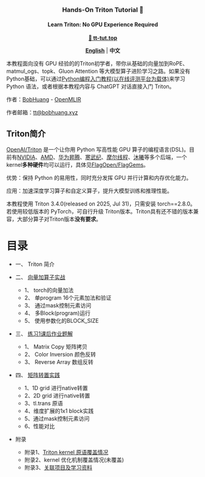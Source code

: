 <h3 align="center">
Hands-On Triton Tutorial 📖
</h3>

<h4 align="center">
Learn Triton: No GPU Experience Required
</h4>

<p align="center">
<a href="https://tt-tut.top"><b>🔗 tt-tut.top</b></a>
</p>

<p align="center">
<a href="README.en.md"><b>English</b></a> | <a><b>中文</b></a>
</p>

本教程面向没有 GPU 经验的的Triton初学者，带你从基础的向量加到RoPE、matmul_ogs、topk、Gluon Attention
等大模型算子进阶学习之路。如果没有Python基础，可以通过[Python编程入门教程(以在线评测平台为载体)](https://www.cnblogs.com/BobHuang/p/14341687.html)来学习 Python 语法，或者根据本教程内容与 ChatGPT 对话直接入门 Triton。

作者：[BobHuang](https://github.com/sBobHuang) - [OpenMLIR](https://mlir.top)

作者邮箱：tt@bobhuang.xyz

## Triton简介

[OpenAI/Triton](https://github.com/openai/triton) 是一个让你用 Python 写高性能 GPU 算子的编程语言(DSL)。目前有[NVIDIA](https://github.com/triton-lang/triton/tree/main/third_party/nvidia)、[AMD](https://github.com/triton-lang/triton/tree/main/third_party/amd)、[华为昇腾](https://github.com/Ascend/triton-ascend)、[寒武纪](https://github.com/FlagTree/flagtree/tree/main/third_party/cambricon)、[摩尔线程](https://github.com/FlagTree/flagtree/tree/main/third_party/mthreads)、[沐曦](https://github.com/FlagTree/flagtree/tree/main/third_party/metax)等多个后端，一个kernel**多种硬件**均可以运行，具体见[FlagOpen/FlagGems](https://github.com/FlagOpen/FlagGems)。

优势：保持 Python 的易用性，同时充分发挥 GPU 并行计算和内存优化能力。

应用：加速深度学习算子和自定义算子，提升大模型训练和推理性能。

本教程使用 Triton 3.4.0(released on 2025, Jul 31)，只需安装 torch==2.8.0。若使用较低版本的 PyTorch，可自行升级 Triton版本。Triton具有还不错的版本兼容，大部分算子对Triton版本**没有要求**。

# 目录

* 一、 Triton 简介
* 二、 [向量加算子实战](ex1-vector_add/blog.md)
  * 1、 torch的向量加法
  * 2、 单program 16个元素加法和验证
  * 3、 通过mask控制元素访问
  * 4、 多Block(program)运行
  * 5、 使用参数化的BLOCK_SIZE
* 三、 [练习1课后作业题解](ex1-vector_add/homework_solution.md)
  * 1、 Matrix Copy 矩阵拷贝
  * 2、 Color Inversion 颜色反转
  * 3、 Reverse Array 数组反转
* 四、 [矩阵转置实践](ex2-matrix_transpose/blog.md)
  * 1、1D grid 进行native转置
  * 2、2D grid 进行native转置
  * 3、tl.trans 原语
  * 4、维度扩展的1x1 block实践
  * 5、通过mask控制元素访问
  * 6、性能对比


* 附录
  * 附录1、[Triton kernel 原语覆盖情况](language_cover.md)
  * 附录2、kernel 优化机制覆盖情况(未覆盖)
  * 附录3、[关联项目及学习资料](other_repo.md)
